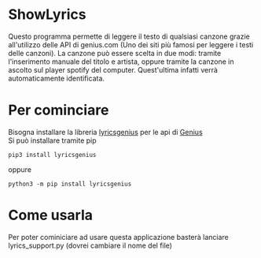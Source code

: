 # ShowLyrics
Questo programma permette di leggere il testo di qualsiasi canzone grazie all'utilizzo delle API di genius.com (Uno dei siti più famosi per leggere i testi delle canzoni). La canzone può essere scelta in due modi: tramite l'inserimento manuale del titolo e artista, oppure tramite la canzone in ascolto sul player spotify del computer. Quest'ultima infatti verrà automaticamente identificata.
# Per cominciare
Bisogna installare la libreria [lyricsgenius](https://github.com/johnwmillr/LyricsGenius) per le api di [Genius](http://www.genius.com)  
Si può installare tramite pip 
```
pip3 install lyricsgenius
```
oppure 
```
python3 -m pip install lyricsgenius
```
# Come usarla 
Per poter cominiciare ad usare questa applicazione basterà lanciare lyrics_support.py (dovrei cambiare il nome del file)
